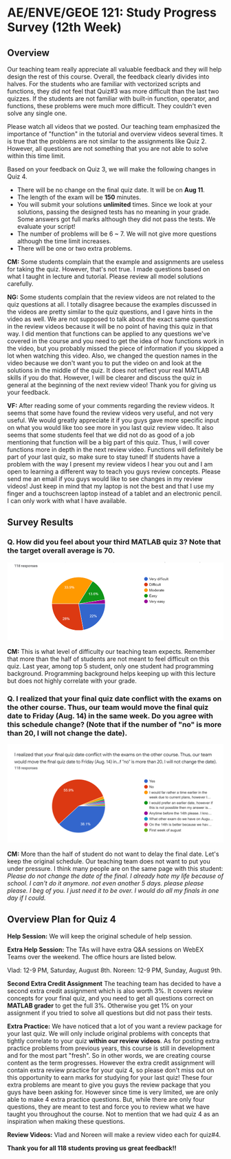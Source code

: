 # AE/ENVE/GEOE 121: Study Progress Survey (12th Week)

## Overview
Our teaching team really appreciate all valuable feedback and they will help design the rest of this course. Overall, the feedback clearly divides into halves. For the students who are familiar with vectorized scripts and functions, they did not feel that Quiz#3 was more difficult than the last two quizzes. If the students are not familiar with built-in function, operator, and functions, these problems were much more difficult. They couldn't even solve any single one. 

Please watch all videos that we posted. Our teaching team emphasized the importance of "function" in the tutorial and overview videos several times. It is true that the problems are not similar to the assignments like Quiz 2. However, all questions are not something that you are not able to solve within this time limit. 

Based on your feedback on Quiz 3, we will make the following changes in Quiz 4.
- There will be no change on the final quiz date. It will be on **Aug 11**.
- The length of the exam will be **150** minutes.
- You will submit your solutions **unlimited** times. Since we look at your solutions, passing the designed tests has no meaning in your grade. Some answers got full marks although they did not pass the tests. We evaluate your script!
- The number of problems will be 6 ~ 7. We will not give more questions although the time limit increases. 
- There will be one or two extra problems. 

**CM:** Some students complain that the example and assignments are useless for taking the quiz. However, that's not true. I made questions based on what I taught in lecture and tutorial. Please review all model solutions carefully. 

**NG:** Some students complain that the review videos are not related to the quiz questions at all. I totally disagree because the examples discussed in the videos are pretty similar to the quiz questions, and I gave hints in the video as well. We are not supposed to talk about the exact same questions in the review videos because it will be no point of having this quiz in that way. I did mention that functions can be applied to any questions we've covered in the course and you need to get the idea of how functions work in the video, but you probably missed the piece of information if you skipped a lot when watching this video. Also, we changed the question names in the video because we don't want you to put the video on and look at the solutions in the middle of the quiz. It does not reflect your real MATLAB skills if you do that. However, I will be clearer and discuss the quiz in general at the beginning of the next review video! Thank you for giving us your feedback.

**VF:** After reading some of your comments regarding the review videos. It seems that some have found the review videos very useful, and not very useful. We would greatly appreciate it if you guys gave more specific input on what you would like too see more in you last quiz review video. It also seems that some students feel that we did not do as good of a job mentioning that function will be a big part of this quiz. Thus, I will cover functions more in depth in the next review video. Functions will definitely be part of your last quiz, so make sure to stay tuned! If students have a problem with the way I present my review videos I hear you out and I am open to learning a different way to teach you guys review concepts. Please send me an email if you guys would like to see changes in my review videos! Just keep in mind that my laptop is not the best and that I use my finger and a touchscreen laptop instead of a tablet and an electronic pencil. I can only work with what I have available.

## Survey Results
### Q. How did you feel about your third MATLAB quiz 3? Note that the target overall average is 70.
![](Q1.png)

**CM:** This is what level of difficulty our teaching team expects. Remember that more than the half of students are not meant to feel difficult on this quiz. Last year, among top 5 student, only one student had programming background. Programming background helps keeping up with this lecture but does not highly correlate with your grade.  
  

### Q. I realized that your final quiz date conflict with the exams on the other course. Thus, our team would move the final quiz date to Friday (Aug. 14) in the same week. Do you agree with this schedule change? (Note that if the number of "no" is more than 20, I will not change the date).
![](Q2.png)

**CM:** More than the half of student do not want to delay the final date. Let's keep the original schedule. Our teaching team does not want to put you under pressure. I think many people are on the same page with this student:
*Please do not change the date of the final. I already hate my life because of school. I can't do it anymore. not even another 5 days. please please please. I beg of you. I just need it to be over. I would do all my finals in one day if I could.*

## Overview Plan for Quiz 4 

**Help Session:** We will keep the original schedule of help session.

**Extra Help Session:** The TAs will have extra Q&A sessions on WebEX Teams over the weekend. The office hours are listed below.

Vlad: 12-9 PM, Saturday, August 8th.
Noreen: 12-9 PM, Sunday, August 9th.

**Second Extra Credit Assignment** The teaching team has decided to have a second extra credit assignment which is also worth 3%. It covers review concepts for your final quiz, and you need to get all questions correct on **MATLAB grader** to get the full 3%. Otherwise you get 1% on your assignment if you tried to solve all questions but did not pass their tests. 

**Extra Practice:** We have noticed that a lot of you want a review package for your last quiz. We will only include original problems with concepts that tightly correlate to your quiz **within our review videos**. As for posting extra practice problems from previous years, this course is still in development and for the most part "fresh". So in other words, we are creating course content as the term progresses. However the extra credit assignment will contain extra review practice for your quiz 4, so please don't miss out on this opportunity to earn marks for studying for your last quiz! These four extra problems are meant to give you guys the review package that you guys have been asking for. However since time is very limited, we are only able to make 4 extra practice questions. But, while there are only four questions, they are meant to test and force you to review what we have taught you throughout the course. Not to mention that we had quiz 4 as an inspiration when making these questions.

**Review Videos:** Vlad and Noreen will make a review video each for quiz#4.

**Thank you for all 118 students proving us great feedback!!**

